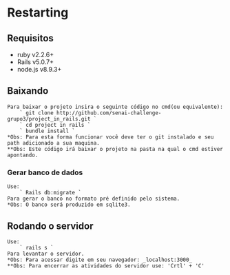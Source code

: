 # Restarting

## Requisitos

* ruby v2.2.6+
* Rails v5.0.7+
* node.js v8.9.3+

## Baixando

	Para baixar o projeto insira o seguinte código no cmd(ou equivalente):
		` git clone http://github.com/senai-challenge-grupo3/project_in_rails.git `
		` cd project in rails `
		` bundle install `
	*Obs: Para esta forma funcionar você deve ter o git instalado e seu path adicionado a sua maquina.
	**Obs: Este código irá baixar o projeto na pasta na qual o cmd estiver apontando.

### Gerar banco de dados

	Use:
		` Rails db:migrate `
	Para gerar o banco no formato pré definido pelo sistema.
	*Obs: O banco será produzido em sqlite3.

## Rodando o servidor

	Use:
		` rails s `
	Para levantar o servidor.
	*Obs: Para acessar digite em seu navegador: _localhost:3000_
	**Obs: Para encerrar as atividades do servidor use: 'Crtl' + 'C'
